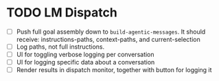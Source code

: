 # TODO LM Dispatch

- [ ] Push full goal assembly down to `build-agentic-messages`. It should receive: instructions-paths, context-paths, and current-selection
- [ ] Log paths, not full instructions.
- [ ] UI for toggling verbose logging per conversation
- [ ] UI for logging specific data about a conversation
- [ ] Render results in dispatch monitor, together with button for logging it